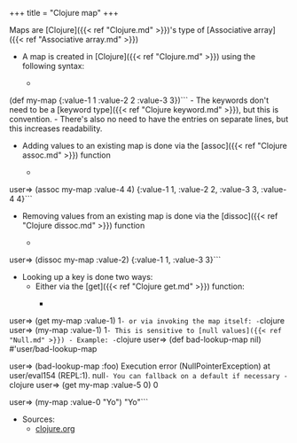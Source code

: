 +++
title = "Clojure map"
+++

Maps are [Clojure]({{< ref "Clojure.md" >}})'s type of [Associative array]({{< ref "Associative array.md" >}})
- A map is created in [Clojure]({{< ref "Clojure.md" >}}) using the following syntax:
    - ```clojure
(def my-map {:value-1 1
             :value-2 2
             :value-3 3})```
        - The keywords don't need to be a [keyword type]({{< ref "Clojure keyword.md" >}}), but this is convention.
        - There's also no need to have the entries on separate lines, but this increases readability.
- Adding values to an existing map is done via the [assoc]({{< ref "Clojure assoc.md" >}}) function
    - ```clojure
user=> (assoc my-map :value-4 4)
{:value-1 1, :value-2 2, :value-3 3, :value-4 4}```
- Removing values from an existing map is done via the [dissoc]({{< ref "Clojure dissoc.md" >}}) function
    - ```clojure
user=> (dissoc my-map :value-2)
{:value-1 1, :value-3 3}```
- Looking up a key is done two ways:
    - Either via the [get]({{< ref "Clojure get.md" >}}) function:
        - ```clojure
user=> (get my-map :value-1)
1```
    - or via invoking the map itself:
        - ```clojure
user=> (my-map :value-1)
1```
        - This is sensitive to [null values]({{< ref "Null.md" >}})
            - Example:
                - ```clojure
user=> (def bad-lookup-map nil)
#'user/bad-lookup-map

user=> (bad-lookup-map :foo)
Execution error (NullPointerException) at user/eval154 (REPL:1).
null```
    - You can fallback on a default if necessary
        - ```clojure
user=> (get my-map :value-5 0)
0

user=> (my-map :value-0 "Yo")
"Yo"```
- Sources:
    - [clojure.org](https://clojure.org/guides/learn/hashed_colls#_maps)
